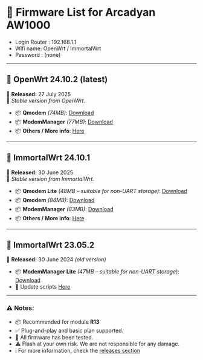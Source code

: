 # 🚀 Firmware List for Arcadyan AW1000
- Login Router : 192.168.1.1
- Wifi name: OpenWrt / ImmortalWrt
- Password : (none)
---

## 🔷 OpenWrt 24.10.2 (latest)
📅 **Released:** 27 July 2025  
📝 *Stable version from OpenWrt.*

- 📦 **Qmodem** *(74MB)*: [Download](https://github.com/NevermoreSSH/aw1000_script_update/releases/download/aw1000_owrt24/27july25-qmodem-owrt24-arcadyan_aw1000-squashfs-sysupgrade.bin)  
- 📦 **ModemManager** *(77MB)*: [Download](https://github.com/NevermoreSSH/aw1000_script_update/releases/download/aw1000_owrt24/27july25-mm-owrt24-arcadyan_aw1000-squashfs-sysupgrade.bin)
- 📦 **Others / More info**: [Here](https://github.com/NevermoreSSH/aw1000_script_update/releases/tag/aw1000_owrt24)

---

## 🔷 ImmortalWrt 24.10.1  
📅 **Released:** 30 June 2025  
📝 *Stable version from ImmortalWrt.*

- 📦 **Qmodem Lite** *(48MB – suitable for non-UART storage)*: [Download](https://github.com/NevermoreSSH/aw1000_script_update/releases/download/aw1000_immo24/30June25_qmodemlite_immo24_arcadyan_aw1000_squashfs_sysupgrade.bin)  
- 📦 **Qmodem** *(84MB)*: [Download](https://github.com/NevermoreSSH/aw1000_script_update/releases/download/aw1000_immo24/30June25_qmodemNFT_immo24_arcadyan_aw1000_squashfs_sysupgrade.bin)  
- 📦 **ModemManager** *(83MB)*: [Download](https://github.com/NevermoreSSH/aw1000_script_update/releases/download/aw1000_immo24/30June25-mmNFT-immo24-arcadyan_aw1000-squashfs-sysupgrade.bin)
- 📦 **Others / More info**: [Here](https://github.com/NevermoreSSH/aw1000_script_update/releases/tag/aw1000_immo24)

---

## 🔸 ImmortalWrt 23.05.2
  📅 **Released:** 30 June 2024  *(old version)*
- 📦 **ModemManager Lite** *(47MB – suitable for non-UART storage)*: [Download](https://github.com/NevermoreSSH/openwrt-packages2/releases/download/snapshot/30May-immortalwrt-qualcommax-ipq807x-arcadyan_aw1000-squashfs-sysupgrade.bin)
- 🔄 Update scripts [Here](https://github.com/NevermoreSSH/aw1000_script_update/releases/tag/aw1000_immo23)

---
### ⚠️ Notes:
- 📦 Recommended for module **R13**
- ✅ Plug-and-play and basic plan supported.
- 🧪 All firmware has been tested.
- ⚠️ Flash at your own risk. We are not responsible for any damage.
- ℹ️ For more information, check the [releases section](https://github.com/NevermoreSSH/aw1000_script_update/releases)
